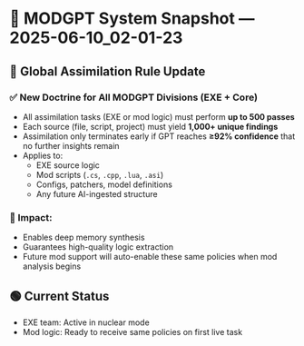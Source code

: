 # 🧠 MODGPT System Snapshot — 2025-06-10_02-01-23

## 🔄 Global Assimilation Rule Update

### ✅ New Doctrine for All MODGPT Divisions (EXE + Core)

- All assimilation tasks (EXE or mod logic) must perform **up to 500 passes**
- Each source (file, script, project) must yield **1,000+ unique findings**
- Assimilation only terminates early if GPT reaches **≥92% confidence** that no further insights remain
- Applies to:
  - EXE source logic
  - Mod scripts (`.cs`, `.cpp`, `.lua`, `.asi`)
  - Configs, patchers, model definitions
  - Any future AI-ingested structure

### 🧠 Impact:
- Enables deep memory synthesis
- Guarantees high-quality logic extraction
- Future mod support will auto-enable these same policies when mod analysis begins

## 🟢 Current Status
- EXE team: Active in nuclear mode
- Mod logic: Ready to receive same policies on first live task
